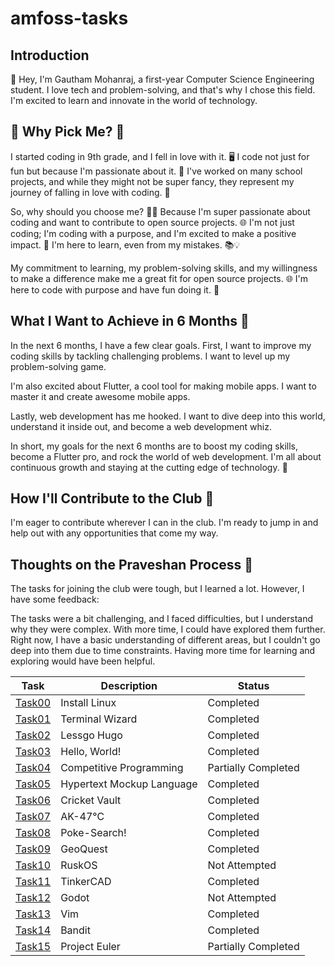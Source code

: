 # amfoss-tasks

## Introduction

👋 Hey, I'm Gautham Mohanraj, a first-year Computer Science Engineering student. I love tech and problem-solving, and that's why I chose this field. I'm excited to learn and innovate in the world of technology.

## 🤔 Why Pick Me? 🚀

I started coding in 9th grade, and I fell in love with it. 🖥️ I code not just for fun but because I'm passionate about it. 🌟 I've worked on many school projects, and while they might not be super fancy, they represent my journey of falling in love with coding. 🧩

So, why should you choose me? 🤷‍♂️ Because I'm super passionate about coding and want to contribute to open source projects. 🌐 I'm not just coding; I'm coding with a purpose, and I'm excited to make a positive impact. 🤝 I'm here to learn, even from my mistakes. 📚💡

My commitment to learning, my problem-solving skills, and my willingness to make a difference make me a great fit for open source projects. 🌐 I'm here to code with purpose and have fun doing it. 🚀

## What I Want to Achieve in 6 Months 🌟

In the next 6 months, I have a few clear goals. First, I want to improve my coding skills by tackling challenging problems. I want to level up my problem-solving game.

I'm also excited about Flutter, a cool tool for making mobile apps. I want to master it and create awesome mobile apps.

Lastly, web development has me hooked. I want to dive deep into this world, understand it inside out, and become a web development whiz.

In short, my goals for the next 6 months are to boost my coding skills, become a Flutter pro, and rock the world of web development. I'm all about continuous growth and staying at the cutting edge of technology. 🚀

## How I'll Contribute to the Club 🤝

I'm eager to contribute wherever I can in the club. I'm ready to jump in and help out with any opportunities that come my way.

## Thoughts on the Praveshan Process 🤔

The tasks for joining the club were tough, but I learned a lot. However, I have some feedback:

The tasks were a bit challenging, and I faced difficulties, but I understand why they were complex. With more time, I could have explored them further. Right now, I have a basic understanding of different areas, but I couldn't go deep into them due to time constraints. Having more time for learning and exploring would have been helpful.

| Task | Description | Status |
| ---- | ----------- | ------ |
| [Task00](https://github.com/angrezichatterbox/amfoss-tasks/tree/main/task00) | Install Linux | Completed |
| [Task01]((https://github.com/angrezichatterbox/amfoss-tasks/tree/main/task01))| Terminal Wizard | Completed |
| [Task02](https://github.com/angrezichatterbox/amfoss-tasks/tree/main/task02) | Lessgo Hugo | Completed |
| [Task03](https://github.com/angrezichatterbox/amfoss-tasks/tree/main/task03)| Hello, World! | Completed |
| [Task04]((https://github.com/angrezichatterbox/amfoss-tasks/tree/main/task04)) | Competitive Programming | Partially Completed |
|[Task05](https://github.com/angrezichatterbox/amfoss-tasks/tree/main/task05)| Hypertext Mockup Language | Completed |
| [Task06](https://link-url-here.org) | Cricket Vault | Completed |
|[Task07](https://link-url-here.org) | AK-47℃ | Completed |
| [Task08](https://link-url-here.org) | Poke-Search! | Completed |
|[Task09](https://link-url-here.org) | GeoQuest | Completed |
| [Task10](https://link-url-here.org) | RuskOS | Not Attempted |
| [Task11](https://link-url-here.org) | TinkerCAD | Completed |
|[Task12](https://link-url-here.org)| Godot | Not Attempted |
| [Task13](https://link-url-here.org)| Vim | Completed |
| [Task14](https://link-url-here.org)| Bandit | Completed |
|[Task15](https://link-url-here.org) | Project Euler | Partially Completed |
